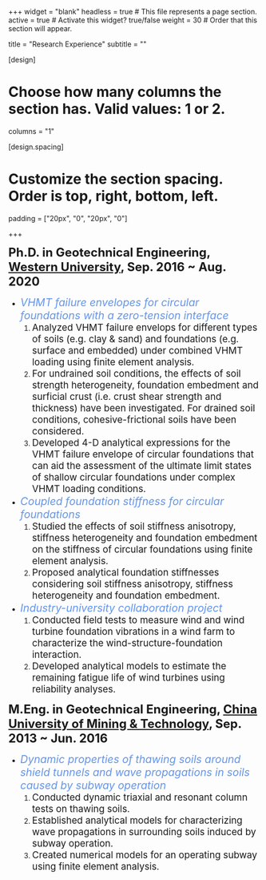 +++
widget = "blank"
headless = true  # This file represents a page section.
active = true  # Activate this widget? true/false
weight = 30  # Order that this section will appear.

title = "Research Experience"
subtitle = ""

[design]
  # Choose how many columns the section has. Valid values: 1 or 2.
  columns = "1"

[design.spacing]
  # Customize the section spacing. Order is top, right, bottom, left.
  padding = ["20px", "0", "20px", "0"]

+++
&nbsp;

<span style="font-size:18pt;">**Ph.D. in Geotechnical Engineering, [Western University](https://www.eng.uwo.ca/grc/), Sep. 2016 ~ Aug. 2020**</span>

* <span style="color:#6495ED; font-size:16pt;">*VHMT failure envelopes for circular foundations with a zero-tension interface*</span>
    1. <span style="font-size:14pt;">Analyzed VHMT failure envelops for different types of soils (e.g. clay & sand) and foundations (e.g. surface and embedded) under combined VHMT loading using finite element analysis.</span>
    2. <span style="font-size:14pt;">For undrained soil conditions, the effects of soil strength heterogeneity, foundation embedment and surficial crust (i.e. crust shear strength and thickness) have been investigated. For drained soil conditions, cohesive-frictional soils have been considered.</span>
    3. <span style="font-size:14pt;">Developed 4-D analytical expressions for the VHMT failure envelope of circular foundations that can aid the assessment of the ultimate limit states of shallow circular foundations under complex VHMT loading conditions.</span>
* <span style="color:#6495ED; font-size:16pt;">*Coupled foundation stiffness for circular foundations*</span>
    1. <span style="font-size:14pt;">Studied the effects of soil stiffness anisotropy, stiffness heterogeneity and foundation embedment on the stiffness of circular foundations using finite element analysis.</span>
    2. <span style="font-size:14pt;">Proposed analytical foundation stiffnesses considering soil stiffness anisotropy, stiffness heterogeneity and foundation embedment.</span>
* <span style="color:#6495ED; font-size:16pt;">*Industry-university collaboration project*</span>
    1. <span style="font-size:14pt;">Conducted field tests to measure wind and wind turbine foundation vibrations in a wind farm to characterize the wind-structure-foundation interaction.</span>
    2. <span style="font-size:14pt;">Developed analytical models to estimate the remaining fatigue life of wind turbines using reliability analyses.</span>
&nbsp;

<span style="font-size:18pt;">**M.Eng. in Geotechnical Engineering, [China University of Mining & Technology](http://www.cumt.edu.cn/), Sep. 2013 ~ Jun. 2016**</span>

* <span style="color:#6495ED; font-size:16pt;">*Dynamic properties of thawing soils around shield tunnels and wave propagations in soils caused by subway operation*</span>
    1. <span style="font-size:14pt;">Conducted dynamic triaxial and resonant column tests on thawing soils.</span>
    2. <span style="font-size:14pt;">Established analytical models for characterizing wave propagations in surrounding soils induced by subway operation.</span>
    3. <span style="font-size:14pt;">Created numerical models for an operating subway using finite element analysis.</span>

